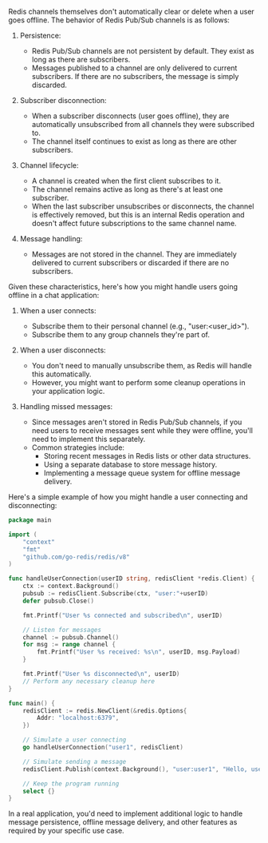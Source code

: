 Redis channels themselves don't automatically clear or delete when a user goes offline. The behavior of Redis Pub/Sub channels is as follows:

1. Persistence: 
   - Redis Pub/Sub channels are not persistent by default. They exist as long as there are subscribers.
   - Messages published to a channel are only delivered to current subscribers. If there are no subscribers, the message is simply discarded.

2. Subscriber disconnection:
   - When a subscriber disconnects (user goes offline), they are automatically unsubscribed from all channels they were subscribed to.
   - The channel itself continues to exist as long as there are other subscribers.

3. Channel lifecycle:
   - A channel is created when the first client subscribes to it.
   - The channel remains active as long as there's at least one subscriber.
   - When the last subscriber unsubscribes or disconnects, the channel is effectively removed, but this is an internal Redis operation and doesn't affect future subscriptions to the same channel name.

4. Message handling:
   - Messages are not stored in the channel. They are immediately delivered to current subscribers or discarded if there are no subscribers.

Given these characteristics, here's how you might handle users going offline in a chat application:

1. When a user connects:
   - Subscribe them to their personal channel (e.g., "user:<user_id>").
   - Subscribe them to any group channels they're part of.

2. When a user disconnects:
   - You don't need to manually unsubscribe them, as Redis will handle this automatically.
   - However, you might want to perform some cleanup operations in your application logic.

3. Handling missed messages:
   - Since messages aren't stored in Redis Pub/Sub channels, if you need users to receive messages sent while they were offline, you'll need to implement this separately.
   - Common strategies include:
     - Storing recent messages in Redis lists or other data structures.
     - Using a separate database to store message history.
     - Implementing a message queue system for offline message delivery.

Here's a simple example of how you might handle a user connecting and disconnecting:

```go
package main

import (
    "context"
    "fmt"
    "github.com/go-redis/redis/v8"
)

func handleUserConnection(userID string, redisClient *redis.Client) {
    ctx := context.Background()
    pubsub := redisClient.Subscribe(ctx, "user:"+userID)
    defer pubsub.Close()

    fmt.Printf("User %s connected and subscribed\n", userID)

    // Listen for messages
    channel := pubsub.Channel()
    for msg := range channel {
        fmt.Printf("User %s received: %s\n", userID, msg.Payload)
    }

    fmt.Printf("User %s disconnected\n", userID)
    // Perform any necessary cleanup here
}

func main() {
    redisClient := redis.NewClient(&redis.Options{
        Addr: "localhost:6379",
    })

    // Simulate a user connecting
    go handleUserConnection("user1", redisClient)

    // Simulate sending a message
    redisClient.Publish(context.Background(), "user:user1", "Hello, user1!")

    // Keep the program running
    select {}
}
```

In a real application, you'd need to implement additional logic to handle message persistence, offline message delivery, and other features as required by your specific use case.